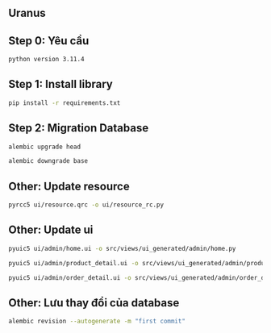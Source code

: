 ## Uranus
## Step 0: Yêu cầu
```sh
python version 3.11.4
```
## Step 1: Install library
```sh
pip install -r requirements.txt
```

## Step 2: Migration Database
```sh
alembic upgrade head
```
```sh
alembic downgrade base
```

## Other: Update resource
```sh
pyrcc5 ui/resource.qrc -o ui/resource_rc.py
```

## Other: Update ui
```sh
pyuic5 ui/admin/home.ui -o src/views/ui_generated/admin/home.py

pyuic5 ui/admin/product_detail.ui -o src/views/ui_generated/admin/product_detail.py

pyuic5 ui/admin/order_detail.ui -o src/views/ui_generated/admin/order_detail.py
```



## Other: Lưu thay đổi của database
```sh
alembic revision --autogenerate -m "first commit"

```